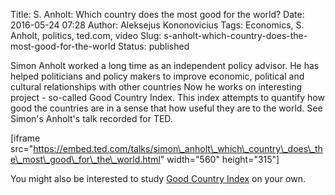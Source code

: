 Title: S. Anholt: Which country does the most good for the world?
Date: 2016-05-24 07:28
Author: Aleksejus Kononovicius
Tags: Economics, S. Anholt, politics, ted.com, video
Slug: s-anholt-which-country-does-the-most-good-for-the-world
Status: published

Simon
Anholt worked a long time as an independent policy advisor. He has
helped politicians and policy makers to improve economic, political and
cultural relationships with other countries Now he works on interesting
project - so-called Good Country Index. This index attempts to quantify
how good the countries are in a sense that how useful they are to the
world. See Simon's Anholt's talk recorded for TED.

\[iframe
src="https://embed.ted.com/talks/simon\_anholt\_which\_country\_does\_the\_most\_good\_for\_the\_world.html"
width="560" height="315"\]

You might also be interested to study [Good Country
Index](https://goodcountry.org/index/overall-rankings) on your own.
